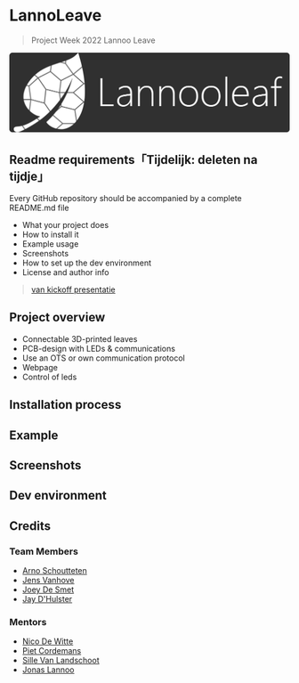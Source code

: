 # LannoLeave
> Project Week 2022 Lannoo Leave

![logo](/img/logoNew.png)

## Readme requirements「Tijdelijk: deleten na tijdje」

Every GitHub repository should be accompanied by a complete README.md file

* What your project does
* How to install it
* Example usage
* Screenshots
* How to set up the dev environment
* License and author info

>[van kickoff presentatie](https://vives-projectweek-2022.github.io/project-introductions/project-description.html#8)

## Project overview

* Connectable 3D-printed leaves
* PCB-design with LEDs & communications
* Use an OTS or own communication protocol 
* Webpage
* Control of leds

## Installation process

## Example

## Screenshots

## Dev environment

## Credits

### Team Members

- [Arno Schoutteten](https://github.com/madness007)
- [Jens Vanhove](https://github.com/JensVA)
- [Joey De Smet](https://github.com/JoeyDeSmet)
- [Jay D'Hulster](https://github.com/JayDHulster)

### Mentors

- [Nico De Witte](https://github.com/BioBoost)
- [Piet Cordemans](https://github.com/pcordemans)
- [Sille Van Landschoot](https://github.com/sillevl)
- [Jonas Lannoo](https://github.com/JonasLannoo)
